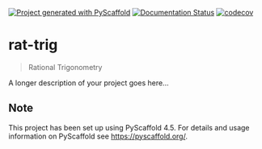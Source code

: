 <!-- These are examples of badges you might want to add to your README:
     please update the URLs accordingly

[![Built Status](https://api.cirrus-ci.com/github/<USER>/rat-trig.svg?branch=main)](https://cirrus-ci.com/github/<USER>/rat-trig)
[![ReadTheDocs](https://readthedocs.org/projects/rat-trig/badge/?version=latest)](https://rat-trig.readthedocs.io/en/stable/)
[![Coveralls](https://img.shields.io/coveralls/github/<USER>/rat-trig/main.svg)](https://coveralls.io/r/<USER>/rat-trig)
[![PyPI-Server](https://img.shields.io/pypi/v/rat-trig.svg)](https://pypi.org/project/rat-trig/)
[![Conda-Forge](https://img.shields.io/conda/vn/conda-forge/rat-trig.svg)](https://anaconda.org/conda-forge/rat-trig)
[![Monthly Downloads](https://pepy.tech/badge/rat-trig/month)](https://pepy.tech/project/rat-trig)
[![Twitter](https://img.shields.io/twitter/url/http/shields.io.svg?style=social&label=Twitter)](https://twitter.com/rat-trig)
-->

[![Project generated with PyScaffold](https://img.shields.io/badge/-PyScaffold-005CA0?logo=pyscaffold)](https://pyscaffold.org/)
[![Documentation Status](https://readthedocs.org/projects/rat-trig/badge/?version=latest)](https://rat-trig.readthedocs.io/en/latest/?badge=latest)
[![codecov](https://codecov.io/gh/luk036/rat-trig/graph/badge.svg?token=XBYeRKfy9I)](https://codecov.io/gh/luk036/rat-trig)

# rat-trig

> Rational Trigonometry

A longer description of your project goes here...

<!-- pyscaffold-notes -->

## Note

This project has been set up using PyScaffold 4.5. For details and usage
information on PyScaffold see https://pyscaffold.org/.
